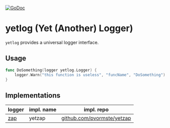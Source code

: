 [![GoDoc](https://godoc.org/github.com/pvormste/yetlog?status.svg)](https://godoc.org/github.com/pvormste/yetlog)

# yetlog (Yet (Another) Logger)

`yetlog` provides a universal logger interface.

## Usage

```go
func DoSomething(logger yetlog.Logger) {
    logger.Warn("this function is useless", "funcName", "DoSomething")
}
```

## Implementations

| logger | impl. name | impl. repo | 
| ------ | ---------- | ---------- |
| [zap](https://github.com/uber-go/zap) | yetzap | [github.com/pvormste/yetzap](https://github.com/pvormste/yetzap) |

